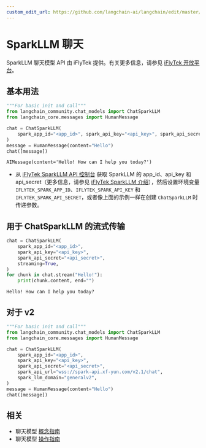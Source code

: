 ```yaml
---
custom_edit_url: https://github.com/langchain-ai/langchain/edit/master/docs/docs/integrations/chat/sparkllm.ipynb
---
```


# SparkLLM 聊天

SparkLLM 聊天模型 API 由 iFlyTek 提供。有关更多信息，请参见 [iFlyTek 开放平台](https://www.xfyun.cn/)。

## 基本用法


```python
"""For basic init and call"""
from langchain_community.chat_models import ChatSparkLLM
from langchain_core.messages import HumanMessage

chat = ChatSparkLLM(
    spark_app_id="<app_id>", spark_api_key="<api_key>", spark_api_secret="<api_secret>"
)
message = HumanMessage(content="Hello")
chat([message])
```



```output
AIMessage(content='Hello! How can I help you today?')
```


- 从 [iFlyTek SparkLLM API 控制台](https://console.xfyun.cn/services/bm3) 获取 SparkLLM 的 app_id、api_key 和 api_secret（更多信息，请参见 [iFlyTek SparkLLM 介绍](https://xinghuo.xfyun.cn/sparkapi)），然后设置环境变量 `IFLYTEK_SPARK_APP_ID`、`IFLYTEK_SPARK_API_KEY` 和 `IFLYTEK_SPARK_API_SECRET`，或者像上面的示例一样在创建 `ChatSparkLLM` 时传递参数。

## 用于 ChatSparkLLM 的流式传输


```python
chat = ChatSparkLLM(
    spark_app_id="<app_id>",
    spark_api_key="<api_key>",
    spark_api_secret="<api_secret>",
    streaming=True,
)
for chunk in chat.stream("Hello!"):
    print(chunk.content, end="")
```
```output
Hello! How can I help you today?
```

## 对于 v2


```python
"""For basic init and call"""
from langchain_community.chat_models import ChatSparkLLM
from langchain_core.messages import HumanMessage

chat = ChatSparkLLM(
    spark_app_id="<app_id>",
    spark_api_key="<api_key>",
    spark_api_secret="<api_secret>",
    spark_api_url="wss://spark-api.xf-yun.com/v2.1/chat",
    spark_llm_domain="generalv2",
)
message = HumanMessage(content="Hello")
chat([message])
```

## 相关

- 聊天模型 [概念指南](/docs/concepts/#chat-models)
- 聊天模型 [操作指南](/docs/how_to/#chat-models)